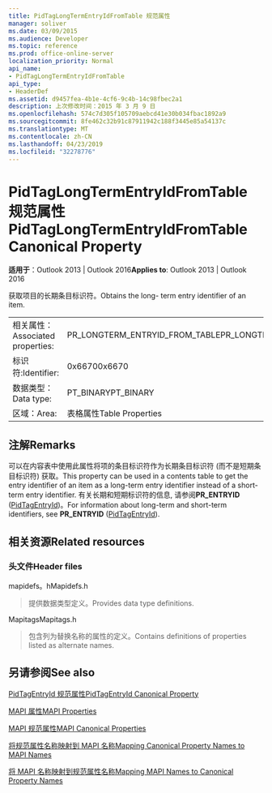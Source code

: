 ```yaml
---
title: PidTagLongTermEntryIdFromTable 规范属性
manager: soliver
ms.date: 03/09/2015
ms.audience: Developer
ms.topic: reference
ms.prod: office-online-server
localization_priority: Normal
api_name:
- PidTagLongTermEntryIdFromTable
api_type:
- HeaderDef
ms.assetid: d9457fea-4b1e-4cf6-9c4b-14c98fbec2a1
description: 上次修改时间：2015 年 3 月 9 日
ms.openlocfilehash: 574c7d305f105709aebcd41e30b034fbac1892a9
ms.sourcegitcommit: 8fe462c32b91c87911942c188f3445e85a54137c
ms.translationtype: MT
ms.contentlocale: zh-CN
ms.lasthandoff: 04/23/2019
ms.locfileid: "32278776"
---
```

# <a name="pidtaglongtermentryidfromtable-canonical-property"></a><span data-ttu-id="4d483-103">PidTagLongTermEntryIdFromTable 规范属性</span><span class="sxs-lookup"><span data-stu-id="4d483-103">PidTagLongTermEntryIdFromTable Canonical Property</span></span>

  
  
<span data-ttu-id="4d483-104">**适用于**：Outlook 2013 | Outlook 2016</span><span class="sxs-lookup"><span data-stu-id="4d483-104">**Applies to**: Outlook 2013 | Outlook 2016</span></span> 
  
<span data-ttu-id="4d483-105">获取项目的长期条目标识符。</span><span class="sxs-lookup"><span data-stu-id="4d483-105">Obtains the long- term entry identifier of an item.</span></span>
  
|||
|:-----|:-----|
|<span data-ttu-id="4d483-106">相关属性：</span><span class="sxs-lookup"><span data-stu-id="4d483-106">Associated properties:</span></span>  <br/> |<span data-ttu-id="4d483-107">PR_LONGTERM_ENTRYID_FROM_TABLE</span><span class="sxs-lookup"><span data-stu-id="4d483-107">PR_LONGTERM_ENTRYID_FROM_TABLE</span></span>  <br/> |
|<span data-ttu-id="4d483-108">标识符:</span><span class="sxs-lookup"><span data-stu-id="4d483-108">Identifier:</span></span>  <br/> |<span data-ttu-id="4d483-109">0x6670</span><span class="sxs-lookup"><span data-stu-id="4d483-109">0x6670</span></span>  <br/> |
|<span data-ttu-id="4d483-110">数据类型：</span><span class="sxs-lookup"><span data-stu-id="4d483-110">Data type:</span></span>  <br/> |<span data-ttu-id="4d483-111">PT_BINARY</span><span class="sxs-lookup"><span data-stu-id="4d483-111">PT_BINARY</span></span>  <br/> |
|<span data-ttu-id="4d483-112">区域：</span><span class="sxs-lookup"><span data-stu-id="4d483-112">Area:</span></span>  <br/> |<span data-ttu-id="4d483-113">表格属性</span><span class="sxs-lookup"><span data-stu-id="4d483-113">Table Properties</span></span>  <br/> |
   
## <a name="remarks"></a><span data-ttu-id="4d483-114">注解</span><span class="sxs-lookup"><span data-stu-id="4d483-114">Remarks</span></span>

<span data-ttu-id="4d483-115">可以在内容表中使用此属性将项的条目标识符作为长期条目标识符 (而不是短期条目标识符) 获取。</span><span class="sxs-lookup"><span data-stu-id="4d483-115">This property can be used in a contents table to get the entry identifier of an item as a long-term entry identifier instead of a short-term entry identifier.</span></span> <span data-ttu-id="4d483-116">有关长期和短期标识符的信息, 请参阅**PR_ENTRYID** ([PidTagEntryId](pidtagentryid-canonical-property.md))。</span><span class="sxs-lookup"><span data-stu-id="4d483-116">For information about long-term and short-term identifiers, see **PR_ENTRYID** ([PidTagEntryId](pidtagentryid-canonical-property.md)).</span></span>
  
## <a name="related-resources"></a><span data-ttu-id="4d483-117">相关资源</span><span class="sxs-lookup"><span data-stu-id="4d483-117">Related resources</span></span>

### <a name="header-files"></a><span data-ttu-id="4d483-118">头文件</span><span class="sxs-lookup"><span data-stu-id="4d483-118">Header files</span></span>

<span data-ttu-id="4d483-119">mapidefs。h</span><span class="sxs-lookup"><span data-stu-id="4d483-119">Mapidefs.h</span></span>
  
> <span data-ttu-id="4d483-120">提供数据类型定义。</span><span class="sxs-lookup"><span data-stu-id="4d483-120">Provides data type definitions.</span></span>
    
<span data-ttu-id="4d483-121">Mapitags</span><span class="sxs-lookup"><span data-stu-id="4d483-121">Mapitags.h</span></span>
  
> <span data-ttu-id="4d483-122">包含列为替换名称的属性的定义。</span><span class="sxs-lookup"><span data-stu-id="4d483-122">Contains definitions of properties listed as alternate names.</span></span>
    
## <a name="see-also"></a><span data-ttu-id="4d483-123">另请参阅</span><span class="sxs-lookup"><span data-stu-id="4d483-123">See also</span></span>



[<span data-ttu-id="4d483-124">PidTagEntryId 规范属性</span><span class="sxs-lookup"><span data-stu-id="4d483-124">PidTagEntryId Canonical Property</span></span>](pidtagentryid-canonical-property.md)


[<span data-ttu-id="4d483-125">MAPI 属性</span><span class="sxs-lookup"><span data-stu-id="4d483-125">MAPI Properties</span></span>](mapi-properties.md)
  
[<span data-ttu-id="4d483-126">MAPI 规范属性</span><span class="sxs-lookup"><span data-stu-id="4d483-126">MAPI Canonical Properties</span></span>](mapi-canonical-properties.md)
  
[<span data-ttu-id="4d483-127">将规范属性名称映射到 MAPI 名称</span><span class="sxs-lookup"><span data-stu-id="4d483-127">Mapping Canonical Property Names to MAPI Names</span></span>](mapping-canonical-property-names-to-mapi-names.md)
  
[<span data-ttu-id="4d483-128">将 MAPI 名称映射到规范属性名称</span><span class="sxs-lookup"><span data-stu-id="4d483-128">Mapping MAPI Names to Canonical Property Names</span></span>](mapping-mapi-names-to-canonical-property-names.md)

